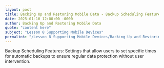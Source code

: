 ```yaml
---
layout: post
title: Backing Up and Restoring Mobile Data - Backup Scheduling Features
date: 2025-01-10 12:00:00 -0000
author: Backing Up and Restoring Mobile Data
quote: "content here"
subject: "Lesson 8 Supporting Mobile Devices"
permalink: "/Lesson 8 Supporting Mobile Devices/Backing Up and Restoring Mobile Data/Backing Up and Restoring Mobile Data - Backup Scheduling Features"
---
```


Backup Scheduling Features: Settings that allow users to set specific times for automatic backups to ensure regular data protection without user intervention.
